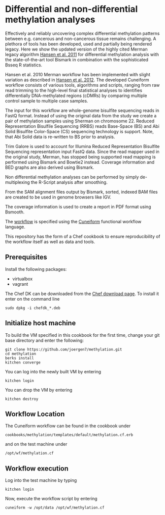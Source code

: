 # Differential and non-differential methylation analyses

Effectively and reliably uncovering complex differential methylation patterns between e.g. cancerous and non-cancerous tissue remains challenging. A plethora of tools has been developed, used and partially being rendered legacy. Here we show the updated version of the highly cited Merman legacy algorithm [Hansen et al. 2011](http://www.ncbi.nlm.nih.gov/pmc/articles/PMC3491411/) for differential methylation analysis with the state-of-the-art tool Bismark in combination with the sophisticated Bsseq R statistics.

Hansen et al. 2010 Merman workflow has been implemented with slight variation as described in
[Hansen et al. 2012](http://www.ncbi.nlm.nih.gov/pmc/articles/PMC3491411/).
The developed Cuneiform workflow consists of various tools, algorithms and scripts, ranging from raw read trimming to the high-level final statistical analyses  to identifies differentially DNA-methylated regions (cDMRs) by comparing multiple control sample to multiple case samples.

The input for this workflow are whole-genome bisulfite sequencing reads in FastQ
format. Instead of using the original data from the study we create a pair of
methylation samples using Sherman on chromosome 22. Reduced Representation Bisulfile Sequencing (RRBS) reads Base-Space (BS) and Abi Solid Bisulfite Color-Space (CS) sequencing technology is support. Note, that Abi Solid data is re-written to BS prior to  analysis. 

Trim Galore is used to account for Illumina Reduced Representation Bisulfite
Sequencing representation input FastQ data. Since the read mapper used in
the original study, Merman, has stopped being supported read mapping is
performed using Bismark and Bowtie2 instead. Coverage information and BED graphs
are also derived using Bismark.

Non differential methylation analyses can be performed by simply de-multiplexing the R-Script analysis after smoothing.

From the SAM alignment files output by Bismark, sorted, indexed BAM files are
created to be used in genome browsers like IGV.

The coverage information is used to create a report in PDF format using Bsmooth.

The
[workflow](https://github.com/joergen7/methylation/blob/master/templates/default/methylation.cf.erb)
is specified using the
[Cuneiform](https://github.com/joergen7/cuneiform) functional workflow language.

This repository has the form of a Chef cookbook to ensure reproducibility of the
workflow itself as well as data and tools.


## Prerequisites

Install the following packages:

- virtualbox
- vagrant

The Chef DK can be downloaded from the [Chef download page](https://downloads.chef.io/chef-dk/).
To install it enter on the command line

    sudo dpkg -i chefdk_*.deb


## Initialize host machine

To build the VM specified in this cookbook for the first time, change your git
base directory and enter the following:

    git clone https://github.com/joergen7/methylation.git
    cd methylation
    berks install
    kitchen converge
    
You can log into the newly built VM by entering

    kitchen login
    
You can drop the VM by entering

    kitchen destroy


## Workflow Location

The Cuneiform workflow can be found in the cookbook under

    cookbooks/methylation/templates/default/methylation.cf.erb
    
and on the test machine under

    /opt/wf/methylation.cf

    
## Workflow execution

Log into the test machine by typing

    kitchen login
    
Now, execute the workflow script by entering

    cuneiform -w /opt/data /opt/wf/methylation.cf
    
    


